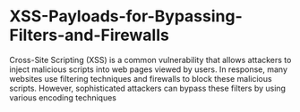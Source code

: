 # XSS-Payloads-for-Bypassing-Filters-and-Firewalls
Cross-Site Scripting (XSS) is a common vulnerability that allows attackers to inject malicious scripts into web pages viewed by users. In response, many websites use filtering techniques and firewalls to block these malicious scripts. However, sophisticated attackers can bypass these filters by using various encoding techniques
